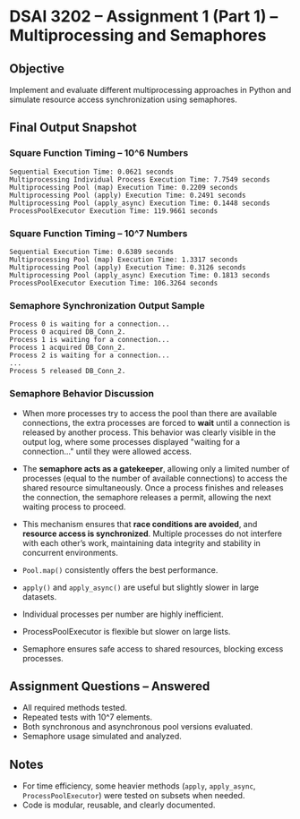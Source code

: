 # DSAI 3202 – Assignment 1 (Part 1) – Multiprocessing and Semaphores

## Objective
Implement and evaluate different multiprocessing approaches in Python and simulate resource access synchronization using semaphores.


## Final Output Snapshot

### Square Function Timing – 10^6 Numbers
```
Sequential Execution Time: 0.0621 seconds
Multiprocessing Individual Process Execution Time: 7.7549 seconds
Multiprocessing Pool (map) Execution Time: 0.2209 seconds
Multiprocessing Pool (apply) Execution Time: 0.2491 seconds
Multiprocessing Pool (apply_async) Execution Time: 0.1448 seconds
ProcessPoolExecutor Execution Time: 119.9661 seconds
```

### Square Function Timing – 10^7 Numbers
```
Sequential Execution Time: 0.6389 seconds
Multiprocessing Pool (map) Execution Time: 1.3317 seconds
Multiprocessing Pool (apply) Execution Time: 0.3126 seconds
Multiprocessing Pool (apply_async) Execution Time: 0.1813 seconds
ProcessPoolExecutor Execution Time: 106.3264 seconds
```

### Semaphore Synchronization Output Sample
```
Process 0 is waiting for a connection...
Process 0 acquired DB_Conn_2.
Process 1 is waiting for a connection...
Process 1 acquired DB_Conn_2.
Process 2 is waiting for a connection...
...
Process 5 released DB_Conn_2.
```

### Semaphore Behavior Discussion
- When more processes try to access the pool than there are available connections, the extra processes are forced to **wait** until a connection is released by another process. This behavior was clearly visible in the output log, where some processes displayed "waiting for a connection..." until they were allowed access.

- The **semaphore acts as a gatekeeper**, allowing only a limited number of processes (equal to the number of available connections) to access the shared resource simultaneously. Once a process finishes and releases the connection, the semaphore releases a permit, allowing the next waiting process to proceed.

- This mechanism ensures that **race conditions are avoided**, and **resource access is synchronized**. Multiple processes do not interfere with each other’s work, maintaining data integrity and stability in concurrent environments.
- `Pool.map()` consistently offers the best performance.
- `apply()` and `apply_async()` are useful but slightly slower in large datasets.
- Individual processes per number are highly inefficient.
- ProcessPoolExecutor is flexible but slower on large lists.
- Semaphore ensures safe access to shared resources, blocking excess processes.

## Assignment Questions – Answered
- All required methods tested.
- Repeated tests with 10^7 elements.
- Both synchronous and asynchronous pool versions evaluated.
- Semaphore usage simulated and analyzed.

## Notes
- For time efficiency, some heavier methods (`apply`, `apply_async`, `ProcessPoolExecutor`) were tested on subsets when needed.
- Code is modular, reusable, and clearly documented.







